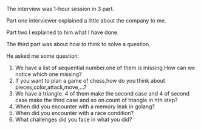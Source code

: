 The interview was 1-hour session in 3 part.

Part one interviewer explained a little about the company to me.

Part two I explained to him what I have done.

The third part was about how to think to solve a question.

He asked me some question:

1. We have a list of sequential number.one of them is missing.How can we notice which one missing?
2. If you want to plan a game of chess,how do you think about pieces,color,attack,move,…?
3. We have a triangle. 4 of them make the second case and 4 of second case make the third case and so on.count of triangle in nth step?
4. When did you encounter with a memory leak in golang?
5. When did you encounter with a race condition?
6. What challenges did you face in what you did?
